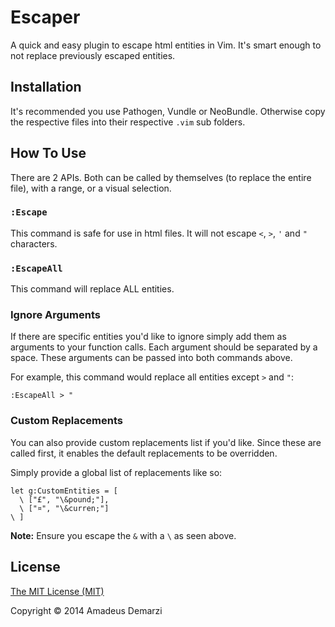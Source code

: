 # Escaper

A quick and easy plugin to escape html entities in Vim.  It's smart enough to
not replace previously escaped entities.


## Installation

It's recommended you use Pathogen, Vundle or NeoBundle.  Otherwise copy the
respective files into their respective `.vim` sub folders.


## How To Use

There are 2 APIs. Both can be called by themselves (to replace the entire
file), with a range, or a visual selection.


### `:Escape`

This command is safe for use in html files. It will not escape `<`, `>`, `'`
and `"` characters.


### `:EscapeAll`

This command will replace ALL entities.


### Ignore Arguments

If there are specific entities you'd like to ignore simply add them as
arguments to your function calls.  Each argument should be separated by a
space.  These arguments can be passed into both commands above.

For example, this command would replace all entities except `>` and `"`:

```
:EscapeAll > "
```


### Custom Replacements

You can also provide custom replacements list if you'd like.  Since these are
called first, it enables the default replacements to be overridden.

Simply provide a global list of replacements like so:

```
let g:CustomEntities = [
  \ ["£", "\&pound;"],
  \ ["¤", "\&curren;"]
\ ]
```

**Note:** Ensure you escape the `&` with a `\` as seen above.


## License

[The MIT License (MIT)](http://opensource.org/licenses/MIT)

Copyright &copy; 2014 Amadeus Demarzi
